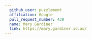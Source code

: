 ```yaml
---
  github_user: puzzlement
  affiliation: Google
  pull_request_number: 439
  name: Mary Gardiner
  link: https://mary.gardiner.id.au/
---
```

